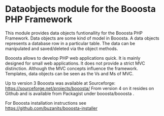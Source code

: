 # Dataobjects module for the Booosta PHP Framework

This module provides data objects funtionallity for the Booosta PHP Framework. Data objects are some kind
of model in Booosta. A data objects represents a database row in a particular table. The data can be 
manipulated and saved/deleted via the object methods.

Booosta allows to develop PHP web applications quick. It is mainly designed for small web applications.
It does not provide a strict MVC distinction. Although the MVC concepts influence the framework. Templates,
data objects can be seen as the Vs and Ms of MVC.

Up to version 3 Booosta was available at Sourceforge: https://sourceforge.net/projects/booosta/ From version
4 on it resides on Github and is available from Packagist under booosta/booosta .



For Booosta installation instructions see https://github.com/buzanits/booosta-installer
